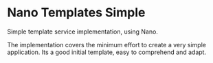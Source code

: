 # Nano Templates Simple
Simple template service implementation, using Nano.  

The implementation covers the minimum effort to create a very simple application. Its a good initial template, easy to comprehend and adapt.
